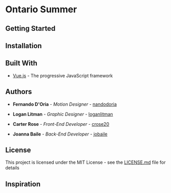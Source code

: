 # Ontario Summer

## Getting Started


## Installation


## Built With

* [Vue.js](https://vuejs.org/) - The progressive JavaScript framework

## Authors

* **Fernando D'Oria** - *Motion Designer* - [nandodoria](https://github.com/nandodoria)

* **Logan Litman** - *Graphic Designer* - [loganlitman](https://github.com/loganlitman)

* **Carter Rose** - *Front-End Developer* - [crose20](https://github.com/crose20)

* **Joanna Baile** - *Back-End Developer* - [jobaile](https://github.com/jobaile)


## License

This project is licensed under the MIT License - see the [LICENSE.md](LICENSE.md) file for details


## Inspiration